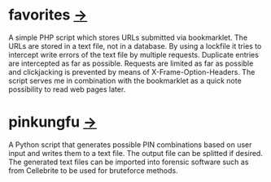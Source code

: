 # favorites [&#8594;](favorites)
A simple PHP script which stores URLs submitted via bookmarklet. The URLs are stored in a text file, not in a database. By using a lockfile it tries to intercept write errors of the text file by multiple requests. Duplicate entries are intercepted as far as possible. Requests are limited as far as possible and clickjacking is prevented by means of X-Frame-Option-Headers. The script serves me in combination with the bookmarklet as a quick note possibility to read web pages later.

# pinkungfu [&#8594;](pinkungfu)
A Python script that generates possible PIN combinations based on user input and writes them to a text file. The output file can be splitted if desired. The generated text files can be imported into forensic software such as from Cellebrite to be used for bruteforce methods.
